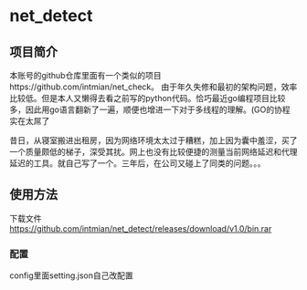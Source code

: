 # net_detect

## 项目简介

本账号的github仓库里面有一个类似的项目https://github.com/intmian/net_check。
由于年久失修和最初的架构问题，效率比较低。但是本人又懒得去看之前写的python代码。恰巧最近go编程项目比较多，因此用go语言翻新了一遍，顺便也增进一下对于多线程的理解。(GO的协程实在太屌了

昔日，从寝室搬进出租房，因为网络环境太太过于糟糕，加上因为囊中羞涩，买了一个质量颇低的梯子，深受其扰。网上也没有比较便捷的测量当前网络延迟和代理延迟的工具。就自己写了一个。三年后，在公司又碰上了同类的问题。。。

## 使用方法

下载文件
https://github.com/intmian/net_detect/releases/download/v1.0/bin.rar

### 配置

config里面setting.json自己改配置
